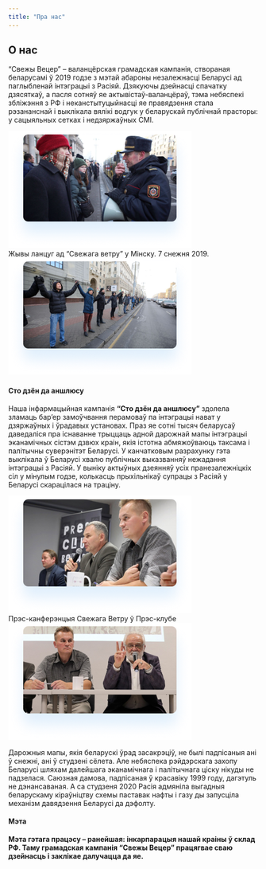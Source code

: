 ```yaml
---
title: "Пра нас"
---
```


## О нас

“Свежы Вецер” – валанцёрская грамадская кампанія, створаная беларусамі ў 2019 годзе з мэтай абароны 
незалежнасці Беларусі ад паглыбленай інтэграцыі з Расіяй. Дзякуючы дзейнасці спачатку дзясяткаў, 
а пасля сотняў яе актывістаў-валанцёраў, тэма небяспекі збліжэння з РФ і неканстытуцыйнасці 
яе правядзення стала рэзананснай і выклікала вялікі водгук у беларускай публічнай прасторы: 
у сацыяльных сетках і недзяржаўных СМІ.

<div class="row">
    <div class="col-lg-6">
        <img src="/img/articles/lancug_1.png">
        <br>
        <span class="text-muted">Жывы ланцуг ад “Свежага ветру” у Мінску. 7 снежня 2019.</span>
    </div>
    <div class="col-lg-4">
        <img src="/img/articles/lancug_2.png">
    </div>
</div>

#### Сто дзён да аншлюсу

Наша інфармацыйная кампанія **“Сто дзён да аншлюсу”** здолела зламаць бар’ер замоўчвання перамоваў 
па інтэграцыі нават у дзяржаўных і ўрадавых установах. Праз яе сотні тысяч беларусаў 
даведаліся пра існаванне трыццаць адной дарожнай мапы інтэграцыі эканамічных сістэм 
дзвюх краін, якія істотна абмяжоўваюць таксама і палітычны суверэнітэт Беларусі. 
У канчатковым разрахунку гэта выклікала ў Беларусі хвалю публічных выказванняў 
нежадання інтэграцыі з Расіяй. У выніку актыўных дзеянняў усіх пранезалежніцкіх 
сіл у мінулым годзе, колькасць прыхільнікаў супрацы з Расіяй у Беларусі скарацілася на траціну.

<div class="row">
    <div class="col-lg-6">
        <img src="/img/articles/press_1.png">
        <br>
        <span class="text-muted"> Прэс-канферэнцыя Свежага Ветру ў Прэс-клубе</span>
    </div>
    <div class="col-lg-4">
        <img src="/img/articles/press_2.png">
    </div>
</div>

Дарожныя мапы, якія беларускі ўрад засакрэціў, не былі падпісаныя ані ў снежні, 
ані ў студзені сёлета. Але небяспека рэйдэрскага захопу Беларусі шляхам далейшага 
эканамічнага і палітычнага ціску нікуды не падзелася. 
Саюзная дамова, падпісаная ў красавіку 1999 году, дагэтуль не дэнансаваная. 
А са студзеня 2020 Расія адмяніла выгадныя беларускаму кіраўніцтву схемы 
паставак нафты і газу ды запусціла механізм давядзення Беларусі да дэфолту.

#### Мэта

**Мэта гэтага працэсу – ранейшая: інкарпарацыя нашай краіны ў склад РФ. Таму грамадская 
кампанія “Свежы Вецер” працягвае сваю дзейнасць і заклікае далучацца да яе.**
